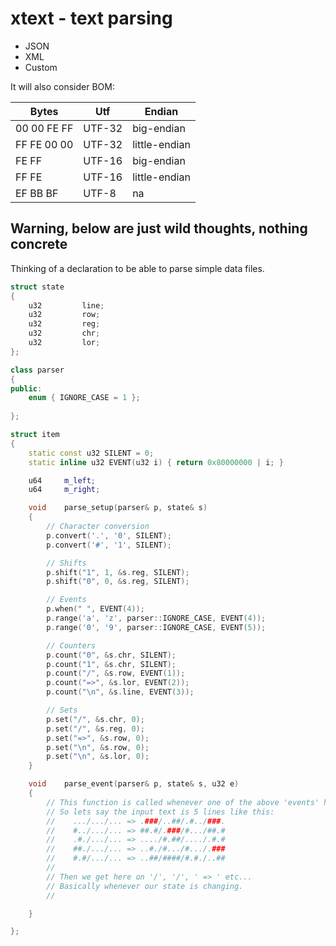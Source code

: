 # xtext - text parsing

- JSON
- XML
- Custom

It will also consider BOM:

| Bytes       | Utf    | Endian        |
| ----------- | ------ | ------------- |
| 00 00 FE FF | UTF-32 | big-endian    |
| FF FE 00 00 | UTF-32 | little-endian |
| FE FF       | UTF-16 | big-endian    |
| FF FE       | UTF-16 | little-endian |
| EF BB BF    | UTF-8  | na            |

## Warning, below are just wild thoughts, nothing concrete

Thinking of a declaration to be able to parse simple data files.

```c++
struct state
{
    u32         line;
    u32         row;
    u32         reg;
    u32         chr;
    u32         lor;
};

class parser
{
public:
    enum { IGNORE_CASE = 1 };
    
};

struct item
{
    static const u32 SILENT = 0;
    static inline u32 EVENT(u32 i) { return 0x80000000 | i; }

    u64     m_left;
    u64     m_right;

    void    parse_setup(parser& p, state& s)
    {
        // Character conversion
        p.convert('.', '0', SILENT);
        p.convert('#', '1', SILENT);

        // Shifts
        p.shift("1", 1, &s.reg, SILENT);
        p.shift("0", 0, &s.reg, SILENT);

        // Events
        p.when(" ", EVENT(4));
        p.range('a', 'z', parser::IGNORE_CASE, EVENT(4));
        p.range('0', '9', parser::IGNORE_CASE, EVENT(5));

        // Counters
        p.count("0", &s.chr, SILENT);
        p.count("1", &s.chr, SILENT);
        p.count("/", &s.row, EVENT(1));
        p.count("=>", &s.lor, EVENT(2));
        p.count("\n", &s.line, EVENT(3));

        // Sets
        p.set("/", &s.chr, 0);
        p.set("/", &s.reg, 0);
        p.set("=>", &s.row, 0);
        p.set("\n", &s.row, 0);
        p.set("\n", &s.lor, 0);
    }

    void    parse_event(parser& p, state& s, u32 e)
    {
        // This function is called whenever one of the above 'events' happen.
        // So lets say the input text is 5 lines like this:
        //    .../.../... => .###/..##/.#../###.
        //    #../.../... => ##.#/.###/#.../##.#
        //    .#./.../... => ..../#.##/..../.#.#
        //    ##./.../... => ..#./#.../#.../.###
        //    #.#/.../... => ..##/####/#.#./..##
        //
        // Then we get here on '/', '/', ' => ' etc...
        // Basically whenever our state is changing.
        //

    }

};
```